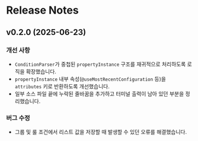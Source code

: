 # Release Notes

## v0.2.0 (2025-06-23)

### 개선 사항
- `ConditionParser`가 중첩된 `propertyInstance` 구조를 재귀적으로 처리하도록 로직을 확장했습니다.
- `propertyInstance` 내부 속성(`@useMostRecentConfiguration` 등)을 `attributes` 키로 반환하도록 개선했습니다.
- 일부 소스 파일 끝에 누락된 줄바꿈을 추가하고 터미널 출력이 남아 있던 부분을 정리했습니다.

### 버그 수정
- 그룹 및 룰 조건에서 리스트 값을 저장할 때 발생할 수 있던 오류를 해결했습니다.

